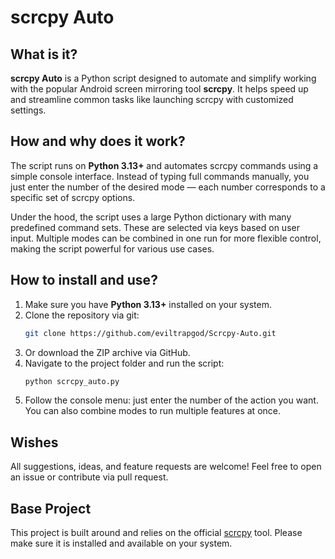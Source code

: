 # scrcpy Auto

## What is it?

**scrcpy Auto** is a Python script designed to automate and simplify working with the popular Android screen mirroring tool **scrcpy**. It helps speed up and streamline common tasks like launching scrcpy with customized settings.

## How and why does it work?

The script runs on **Python 3.13+** and automates scrcpy commands using a simple console interface. Instead of typing full commands manually, you just enter the number of the desired mode — each number corresponds to a specific set of scrcpy options.

Under the hood, the script uses a large Python dictionary with many predefined command sets. These are selected via keys based on user input. Multiple modes can be combined in one run for more flexible control, making the script powerful for various use cases.

## How to install and use?

1. Make sure you have **Python 3.13+** installed on your system.
2. Clone the repository via git:
   ```bash
   git clone https://github.com/eviltrapgod/Scrcpy-Auto.git
   ```
3. Or download the ZIP archive via GitHub.
4. Navigate to the project folder and run the script:
   ```bash
   python scrcpy_auto.py
   ```
5. Follow the console menu: just enter the number of the action you want. You can also combine modes to run multiple features at once.

## Wishes

All suggestions, ideas, and feature requests are welcome! Feel free to open an issue or contribute via pull request.

## Base Project

This project is built around and relies on the official [scrcpy](https://github.com/Genymobile/scrcpy) tool. Please make sure it is installed and available on your system.
